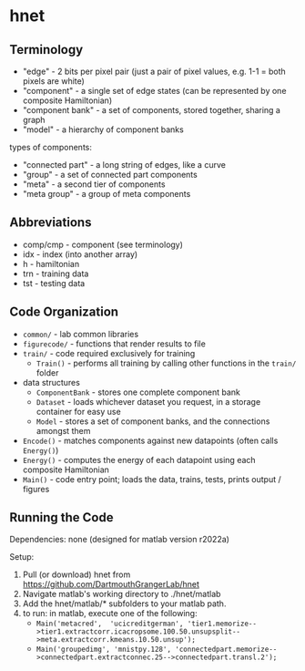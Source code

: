# hnet

## Terminology
- "edge"           - 2 bits per pixel pair (just a pair of pixel values, e.g. 1-1 = both pixels are white)
- "component"      - a single set of edge states (can be represented by one composite Hamiltonian)
- "component bank" - a set of components, stored together, sharing a graph
- "model"          - a hierarchy of component banks

types of components:
- "connected part" - a long string of edges, like a curve
- "group"          - a set of connected part components
- "meta"           - a second tier of components
- "meta group"     - a group of meta components

## Abbreviations
- comp/cmp - component (see terminology)
- idx      - index (into another array)
- h        - hamiltonian
- trn      - training data
- tst      - testing data

## Code Organization

- ```common/``` - lab common libraries
- ```figurecode/``` - functions that render results to file
- ```train/``` - code required exclusively for training
    - ```Train()```  - performs all training by calling other functions in the ```train/``` folder
- data structures
    - ```ComponentBank``` - stores one complete component bank
    - ```Dataset``` - loads whichever dataset you request, in a storage container for easy use
    - ```Model``` - stores a set of component banks, and the connections amongst them
- ```Encode()``` - matches components against new datapoints (often calls ```Energy()```)
- ```Energy()``` - computes the energy of each datapoint using each composite Hamiltonian
- ```Main()``` - code entry point; loads the data, trains, tests, prints output / figures

## Running the Code
Dependencies: none (designed for matlab version r2022a)

Setup:
1) Pull (or download) hnet from https://github.com/DartmouthGrangerLab/hnet
2) Navigate matlab's working directory to ./hnet/matlab
3) Add the hnet/matlab/* subfolders to your matlab path.
4) to run: in matlab, execute one of the following:
	- ```Main('metacred',  'ucicreditgerman', 'tier1.memorize-->tier1.extractcorr.icacropsome.100.50.unsupsplit-->meta.extractcorr.kmeans.10.50.unsup');```
    - ```Main('groupedimg', 'mnistpy.128', 'connectedpart.memorize-->connectedpart.extractconnec.25-->connectedpart.transl.2');```
